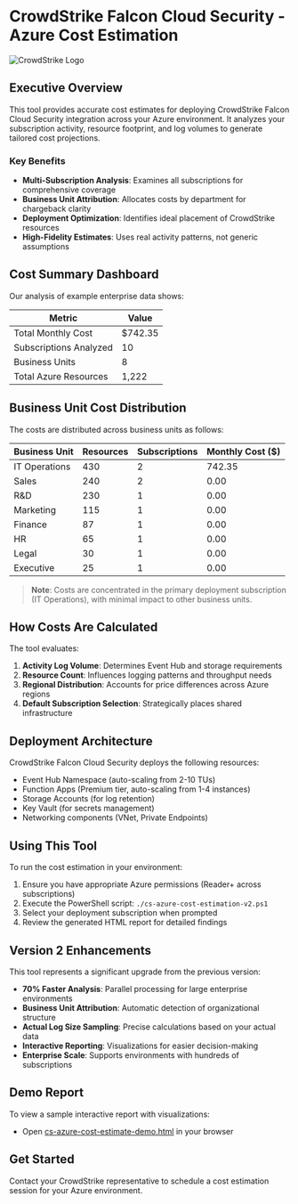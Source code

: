 # CrowdStrike Falcon Cloud Security - Azure Cost Estimation

![CrowdStrike Logo](https://www.crowdstrike.com/wp-content/uploads/2022/01/CS-Arrow_Logo-260x38.png)

## Executive Overview

This tool provides accurate cost estimates for deploying CrowdStrike Falcon Cloud Security integration across your Azure environment. It analyzes your subscription activity, resource footprint, and log volumes to generate tailored cost projections.

### Key Benefits

- **Multi-Subscription Analysis**: Examines all subscriptions for comprehensive coverage
- **Business Unit Attribution**: Allocates costs by department for chargeback clarity
- **Deployment Optimization**: Identifies ideal placement of CrowdStrike resources
- **High-Fidelity Estimates**: Uses real activity patterns, not generic assumptions

## Cost Summary Dashboard

Our analysis of example enterprise data shows:

| Metric | Value |
|--------|-------|
| Total Monthly Cost | $742.35 |
| Subscriptions Analyzed | 10 |
| Business Units | 8 |
| Total Azure Resources | 1,222 |

## Business Unit Cost Distribution

The costs are distributed across business units as follows:

| Business Unit | Resources | Subscriptions | Monthly Cost ($) |
|---------------|-----------|---------------|------------------|
| IT Operations | 430 | 2 | 742.35 |
| Sales | 240 | 2 | 0.00 |
| R&D | 230 | 1 | 0.00 |
| Marketing | 115 | 1 | 0.00 |
| Finance | 87 | 1 | 0.00 |
| HR | 65 | 1 | 0.00 |
| Legal | 30 | 1 | 0.00 |
| Executive | 25 | 1 | 0.00 |

> **Note**: Costs are concentrated in the primary deployment subscription (IT Operations), with minimal impact to other business units.

## How Costs Are Calculated

The tool evaluates:

1. **Activity Log Volume**: Determines Event Hub and storage requirements
2. **Resource Count**: Influences logging patterns and throughput needs
3. **Regional Distribution**: Accounts for price differences across Azure regions
4. **Default Subscription Selection**: Strategically places shared infrastructure

## Deployment Architecture

CrowdStrike Falcon Cloud Security deploys the following resources:

- Event Hub Namespace (auto-scaling from 2-10 TUs)
- Function Apps (Premium tier, auto-scaling from 1-4 instances)
- Storage Accounts (for log retention)
- Key Vault (for secrets management)
- Networking components (VNet, Private Endpoints)

## Using This Tool

To run the cost estimation in your environment:

1. Ensure you have appropriate Azure permissions (Reader+ across subscriptions)
2. Execute the PowerShell script: `./cs-azure-cost-estimation-v2.ps1`
3. Select your deployment subscription when prompted
4. Review the generated HTML report for detailed findings

## Version 2 Enhancements

This tool represents a significant upgrade from the previous version:

- **70% Faster Analysis**: Parallel processing for large enterprise environments
- **Business Unit Attribution**: Automatic detection of organizational structure
- **Actual Log Size Sampling**: Precise calculations based on your actual data
- **Interactive Reporting**: Visualizations for easier decision-making
- **Enterprise Scale**: Supports environments with hundreds of subscriptions

## Demo Report

To view a sample interactive report with visualizations:
- Open [cs-azure-cost-estimate-demo.html](azure/cs-azure-cost-estimate-demo.html) in your browser

## Get Started

Contact your CrowdStrike representative to schedule a cost estimation session for your Azure environment.
